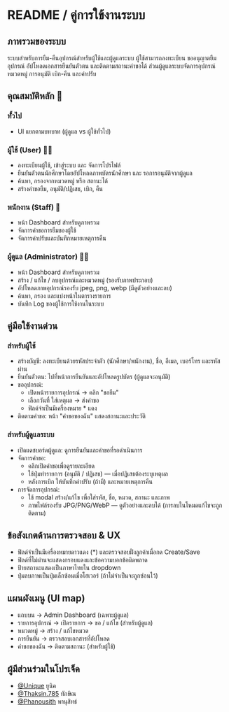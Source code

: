 # README / คู่การใข้งานระบบ

## ภาพรวมของระบบ
ระบบสำหรับการยืม-คืนอุปกรณ์สำหรับผู้ใช้และผู้ดูแลระบบ ผู้ใช้สามารถลงทะเบียน ขออนุญาตยืมอุปกรณ์ อัปโหลดเอกสารยืนยันตัวตน และติดตามสถานะคำขอได้ ส่วนผู้ดูแลระบบจัดการอุปกรณ์ หมวดหมู่ การอนุมัติ เบิก-คืน และค่าปรับ

## คุณสมบัติหลัก 🌟
### ทั้่วไป
- UI แยกตามบทบาท (ผู้ดูแล vs ผู้ใช้ทั่วไป)
### ผู้ใช้ (User) 🧑‍🎓
- ลงทะเบียนผู้ใช้, เข้าสู่ระบบ และ จัดการโปรไฟล์
- ยืนยันตัวตนนักศึกษาโดยอัปโหลดภาพบัตรนักศึกษา และ รอการอนุมัติจากผู้ดูแล
- ค้นหา, กรองจากหมวดหมู่ หรือ สถานะได้
- สร้างคำขอยืม, อนุมัติ/ปฏิเสธ, เบิก, คืน
### พนักงาน (Staff) 👲
- หน้า Dashboard สำหรับดูภาพรวม
- จัดการคำขอการยืมของผู้ใช้
- จัดการค่าปรับและบันทึกหมายเหตุการคืน
### ผู้ดูแล (Administrator) 🧑‍💼
- หน้า Dashboard สำหรับดูภาพรวม
- สร้าง / แก้ไข / ลบอุปกรณ์และหมวดหมู่ (รองรับภาพประกอบ)
- อัปโหลดภาพอุปกรณ์รองรับ jpeg, png, webp (มีดูตัวอย่างและลบ)
- ค้นหา, กรอง และแบ่งหน้าในตารางรายการ
- บันทึก Log ของผู้ใช้การใช้งานในระบบ

## คู่มือใช้งานด่วน
### สำหรับผู้ใช้
- สร้างบัญชี: ลงทะเบียนด้วยรหัสประจำตัว (นักศึกษา/พนักงาน), ชื่อ, อีเมล, เบอร์โทร และรหัสผ่าน
- ยืนยันตัวตน: ไปที่หน้าการยืนยันและอัปโหลดรูปบัตร (ผู้ดูแลจะอนุมัติ)
- ขออุปกรณ์:
    - เปิดหน้ารายการอุปกรณ์ → คลิก "ขอยืม"
    - เลือกวันที่ ใส่เหตุผล → ส่งคำขอ
    - ฟิลด์จำเป็นมีเครื่องหมาย * แดง
- ติดตามคำขอ: หน้า "คำขอของฉัน" แสดงสถานะและประวัติ

### สำหรับผู้ดูแลระบบ
- เปิดแดชบอร์ดผู้ดูแล: ดูการยืนยันและคำขอที่รอดำเนินการ
- จัดการคำขอ:
    - คลิกเปิดคำขอเพื่อดูรายละเอียด
    - ใช้ปุ่มทำรายการ (อนุมัติ / ปฏิเสธ) — เมื่อปฏิเสธต้องระบุเหตุผล
    - หลังการเบิก ให้บันทึกค่าปรับ (ถ้ามี) และหมายเหตุการคืน
- การจัดการอุปกรณ์:
    - ใช้ modal สร้าง/แก้ไข เพื่อใส่รหัส, ชื่อ, หมวด, สถานะ และภาพ
    - ภาพไฟล์รองรับ JPG/PNG/WebP — ดูตัวอย่างและลบได้ (การลบในโหมดแก้ไขจะถูกติดตาม)

## ข้อสังเกตด้านการตรวจสอบ & UX
- ฟิลด์จำเป็นมีเครื่องหมายดาวแดง (*) และตรวจสอบฝั่งลูกค้าเมื่อกด Create/Save
- ฟิลด์ที่ไม่ผ่านจะแสดงกรอบแดงและข้อความบอกข้อผิดพลาด
- ป้ายสถานะแสดงเป็นภาษาไทยใน dropdown
- ปุ่มลบภาพเป็นปุ่มเล็กซ้อนเมื่อโฮเวอร์ (ถ้าไม่จำเป็นจะถูกซ่อนไว้)

## แผนผังเมนู (UI map)
- แถบบน → Admin Dashboard (เฉพาะผู้ดูแล)
- รายการอุปกรณ์ → เปิดรายการ → ขอ / แก้ไข (สำหรับผู้ดูแล)
- หมวดหมู่ → สร้าง / แก้ไขหมวด
- การยืนยัน → ตรวจสอบเอกสารที่อัปโหลด
- คำขอของฉัน → ติดตามสถานะ (สำหรับผู้ใช้)


## ผู้มีส่วนร่วมในโปรเจ็ค

- [@Unique](https://github.com/unikZer0) ยูนิค
- [@Thaksin.785](https://www.github.com/ThaksinhCW3) ทักษิณ
- [@Phanousith](https://github.com/phanousith) พานุสิทธ์
